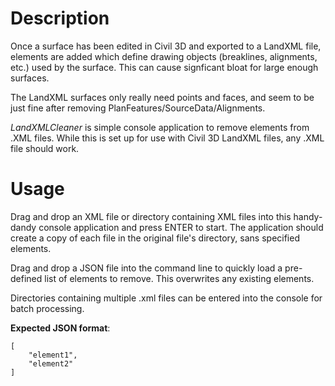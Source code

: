 # Description

Once a surface has been edited in Civil 3D and exported to a LandXML file, elements are added which define drawing objects (breaklines, alignments, etc.) used by the surface. This can cause signficant bloat for large enough surfaces.

The LandXML surfaces only really need points and faces, and seem to be just fine after removing PlanFeatures/SourceData/Alignments.

_LandXMLCleaner_ is simple console application to remove elements from .XML files.
While this is set up for use with Civil 3D LandXML files, any .XML file should work.

# Usage

Drag and drop an XML file or directory containing XML files into this handy-dandy console application and press ENTER to start. The application should create a copy of each file in the original file's directory, sans specified elements.

Drag and drop a JSON file into the command line to quickly load a pre-defined list of elements to remove. This overwrites any existing elements.

Directories containing multiple .xml files can be entered into the console for batch processing.

**Expected JSON format**:

```
[
    "element1",
    "element2"
]
```
